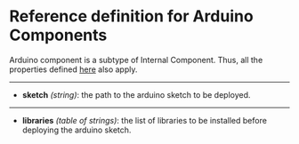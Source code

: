 # Reference definition for Arduino Components

Arduino component is a subtype of Internal Component. Thus, all the properties defined [here](../internal_component.md) also apply.

----

* **sketch** *(string)*: the path to the arduino sketch to be deployed.

----

* **libraries** *(table of strings)*: the list of libraries to be installed before deploying the arduino sketch.